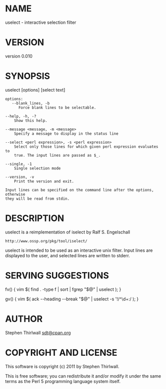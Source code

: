 # NAME

uselect - interactive selection filter

# VERSION

version 0.010

# SYNOPSIS

uselect \[options\] \[select text\]

    options:
       --blank_lines, -b
          Force blank lines to be selectable.

    --help, -h, -?
        Show this help.

    --message <message, -m <message>
        Specify a message to display in the status line

    --select <perl expression>, -s <perl expression>
        Select only those lines for which given perl expression evaluates to
        true. The input lines are passed as $_.

    --single, -1
        Single selection mode

    --version, -v
        Print the version and exit.

    Input lines can be specified on the command line after the options, otherwise
    they will be read from stdin.

# DESCRIPTION

uselect is a reimplementation of iselect by Ralf S. Engelschall

    http://www.ossp.org/pkg/tool/iselect/

uselect is intended to be used as an interactive unix filter. Input lines are
displayed to the user, and selected lines are written to stderr.

# SERVING SUGGESTIONS

fv() { vim $( find . -type f | sort | fgrep "$@" | uselect ); }

gv() { vim $( ack --heading --break "$@" | uselect -s '!/^\\d+:/ ); }

# AUTHOR

Stephen Thirlwall <sdt@cpan.org>

# COPYRIGHT AND LICENSE

This software is copyright (c) 2011 by Stephen Thirlwall.

This is free software; you can redistribute it and/or modify it under
the same terms as the Perl 5 programming language system itself.

